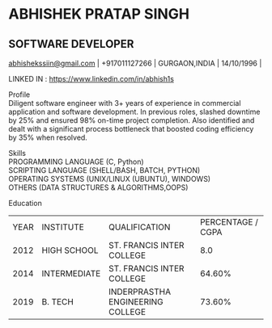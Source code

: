 # ABHISHEK PRATAP SINGH

## SOFTWARE DEVELOPER
abhishekssiin@gmail.com  | +917011127266 | GURGAON,INDIA | 14/10/1996 | 

LINKED IN : https://www.linkedin.com/in/abhish1s

Profile<BR>
Diligent software engineer with 3+ years of experience
in commercial application and software
development. In previous roles, slashed downtime by
25% and ensured 98% on-time project completion.
Also identified and dealt with a significant process
bottleneck that boosted coding efficiency by 35%
when resolved.
  
Skills<BR>
PROGRAMMING LANGUAGE (C, Python) <BR>
SCRIPTING LANGUAGE (SHELL/BASH, BATCH,
PYTHON)<BR>
OPERATING SYSTEMS (UNIX/LINUX (UBUNTU),
WINDOWS) <BR>
OTHERS (DATA STRUCTURES & ALGORITHMS,OOPS) <BR>
  
Education
<table>
  <tr>
    <td>YEAR</td>
    <td>INSTITUTE</td>
    <td>QUALIFICATION</td>
    <TD>PERCENTAGE / CGPA</TD>
  </tr>
  <tr>
    <td>2012</td>
    <td>HIGH SCHOOL</td>
    <td>ST. FRANCIS INTER COLLEGE</td>
    <td>8.0</td>
  </tr>
  <tr>
    <td>2014</td>
    <td>INTERMEDIATE</td>
    <td>ST. FRANCIS INTER COLLEGE</td>
    <td>64.60%</td>
  </tr>
  <tr>
    <td>2019</td>
    <td>B. TECH</td>
    <td>INDERPRASTHA ENGINEERING COLLEGE</td>
    <td>73.60%</td>
  </tr>
</table>
  
